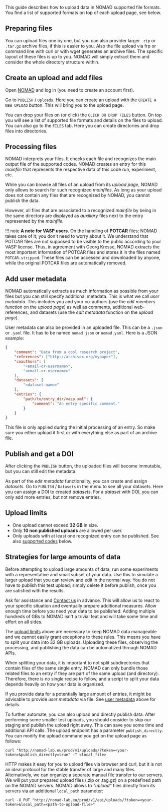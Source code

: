 This guide describes how to upload data in NOMAD supported file formats. You find a
list of supported formats on top of each upload page, see below.

## Preparing files

You can upload files one by one, but you can also provider larger `.zip` or `.tar.gz`
archive files, if this is easier to you. Also the file upload via frp or command line with
curl or with wget generates an archive files. The specific layout of these files is up to you.
NOMAD will simply extract them and consider the whole directory structure within.

## Create an upload and add files

Open [NOMAD](https://nomad-lab.eu/prod/v1) and log in (you need to create an account first).

Go to `PUBLISH` / `Uploads`. Here you can create an upload with the `CREATE A NEW UPLOAD`
button. This will bring you to the upload page.

You can drop your files on (or click) the `CLICK OR DROP FILES` button. On top you will
see a list of supported file formats and details on the files to upload.
You can also go to the `FILES` tab. Here you can create directories and drop files into directories.

## Processing files

NOMAD interprets your files. It checks each file and recognizes the main output file of the
supported codes. NOMAD creates an entry for this *mainfile* that represents the respective
data of this code run, experiment, etc.

While you can browse all files of an upload from its *upload page*, NOMAD only
allows to search for such recognized *mainfiles*. As long as your upload does not contain any
files that are recognized by NOMAD, you cannot publish the data.

However, all files that are associated to a recognized *mainfile* by being in the
same directory are displayed as *auxiliary* files next to the entry represented
by the *mainfile*.



!!! note
    **A note for VASP users**.
    On the handling of **POTCAR** files: NOMAD takes care of it; you don't
    need to worry about it. We understand that POTCAR files are not supposed to be visible to
    the public according to your VASP license. Thus, in agreement with Georg Kresse, NOMAD extracts
    the most important information of POTCAR files and stores it in the files named
    `POTCAR.stripped`. These files can be accessed and downloaded by anyone, while the original
    POTCAR files are automatically removed.


## Add user metadata

NOMAD automatically extracts as much information as possible from your files but you
can still specify additional metadata. This is what we call *user metadata*. This includes
you and your co-authors (use the *edit members* function on the *upload page*) as well
as comments, additional web-references, and datasets (use the *edit metadata* function on
the *upload page*).

User metadata can also be provided in an uploaded file. This can be a `.json` or
`.yaml` file. It has to be named `nomad.json` or `nomad.yaml`. Here is a JSON example:

```json
{
    "comment": "Data from a cool research project",
    "references": ["http://archivex.org/mypaper"],
    "coauthors": [
        "<email-or-username>",
        "<email-or-username>"
    ],
    "datasets": [
        "<dataset-name>"
    ],
    "entries": {
        "path/to/entry_dir/vasp.xml": {
            "comment": "An entry specific comment."
        }
    }
}
```

This file is only applied during the initial processing of an entry. So make sure you either
upload it first or with everything else as part of an archive file.

## Publish and get a DOI

After clicking the `PUBLISH` button, the uploaded files will become immutable, but you can still
edit the metadata.

As part of the *edit metadata* functionality, you can create and assign *datasets*.
Go to `PUBLISH` / `Datasets` in the menu to see all your datasets. Here you can assign
a DOI to created *datasets*. For a *dataset* with DOI, you can only add more entries, but
not remove entries.


## Upload limits

- One upload cannot exceed **32 GB** in size.
- Only **10 non published uploads** are allowed per user.
- Only uploads with at least one recognized entry can be published. See also [supported codes](#supported-codes) below.


## Strategies for large amounts of data

Before attempting to upload large amounts of data, run some experiments with a representative
and small subset of your data. Use this to simulate a larger upload that you can review and edit
in the normal way. You do not have to publish this test upload; simply delete it before publish,
once you are satisfied with the results.

Ask for assistance and [Contact us](https://nomad-lab.eu/about/support) in advance. This will
allow us to react to your specific situation and eventually prepare additional measures.
Allow enough time before you need your data to be published. Adding multiple hundreds of
GBs to NOMAD isn't a trivial feat and will take some time and effort on all sides.

The [upload limits](#limits) above are necessary to keep NOMAD data manageable and we cannot easily
grant exceptions to these rules. This means you have to split your data into 32 GB uploads.
Uploading these files, observing the processing, and publishing the data can be automatized through NOMAD APIs.

When splitting your data, it is important to not split subdirectories that contain files of the same single entry. NOMAD can only bundle those related files to an entry if
they are part of the same upload (and directory). Therefore, there is no single recipe to
follow, and a script to split your data depends heavily on how your data is organized.

If you provide data for a potentially large amount of entries, it might be advisable
to provide *user metadata* via file. See [user metadata](#user-metadata) above for details.

To further automate, you can also upload and directly publish data. After performing some
smaller test uploads, you should consider to skip our staging and publish the upload
right away. This can save you some time and additional API calls. The upload endpoint
has a parameter `publish_directly`. You can modify the upload command you get on the upload page as follows:

```
curl "http://nomad-lab.eu/prod/v1/uploads/?token=<your-token>&publish_directly=true" -T <local_file>
```

HTTP makes it easy for you to upload files via browser and curl, but it is not an
ideal protocol for the stable transfer of large and many files. Alternatively, we can organize
a separate manual file transfer to our servers. We will put your prepared upload
files (.zip or .tag.gz) on a predefined path on the NOMAD servers. NOMAD allows to *"upload"*
files directly from its servers via an additional `local_path` parameter:

```
curl -X PUT "http://nomad-lab.eu/prod/v1/api/uploads/?token=<your-token>&local_path=<path-to-upload-file>"
```
